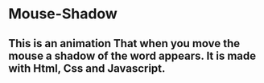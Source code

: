 # Mouse-Shadow

## This is an animation That when you move the mouse a shadow of the word appears. It is made with Html, Css and Javascript.
